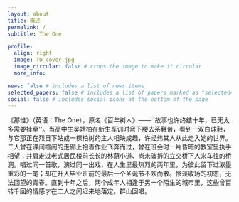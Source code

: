 ```yaml
---
layout: about
title: 概述
permalink: /
subtitle: The One

profile:
  align: right
  image: TO_cover.jpg
  image_circular: false # crops the image to make it circular
  more_info:  

news: false # includes a list of news items
selected_papers: false # includes a list of papers marked as "selected={true}"
social: false # includes social icons at the bottom of the page
---
```


《那谁》（英语：The One），原名《百年树木》——``故事也许终结十年，已无太多需要挂牵''。当高中生吴靖柏在新生军训时弯下腰去系鞋带，看到一双白球鞋，与它那正在烈日下站成一棵柏树的主人相映成趣，许经纬其人从此走入她的世界。二人曾在课间喧闹的走廊上抱着作业飞奔而过，曾在班会时一片昏暗的教室里执手相望；并肩走过老式居民楼前长长的林荫小道、尚未破拆的立交桥下人来车往的桥洞。唱过同一首歌，演过同一出戏，在人生里最热烈的两年里，为彼此留下过浓墨重彩的一笔；却在升入毕业班前的最后一个圣诞节不欢而散。惨淡收场的初恋，无法回望的青春。直到十年之后，两个成年人相逢于另一个陌生的城市里，这些曾百转千回的情感才在二人之间迟来地落定。群山回唱。
